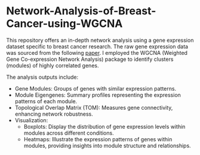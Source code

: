 # Network-Analysis-of-Breast-Cancer-using-WGCNA
This repository offers an in-depth network analysis using a gene expression dataset specific to breast cancer research. The raw gene expression data was sourced from the following [paper](https://www.ncbi.nlm.nih.gov/pmc/articles/PMC8762060/). I employed the WGCNA (Weighted Gene Co-expression Network Analysis) package to identify clusters (modules) of highly correlated genes. 

The analysis outputs include:
- Gene Modules: Groups of genes with similar expression patterns.
- Module Eigengenes: Summary profiles representing the expression patterns of each module.
- Topological Overlap Matrix (TOM): Measures gene connectivity, enhancing network robustness.
- Visualization:
  - Boxplots: Display the distribution of gene expression levels within modules across different conditions.
  - Heatmaps: Illustrate the expression patterns of genes within modules, providing insights into module structure and relationships.

  
